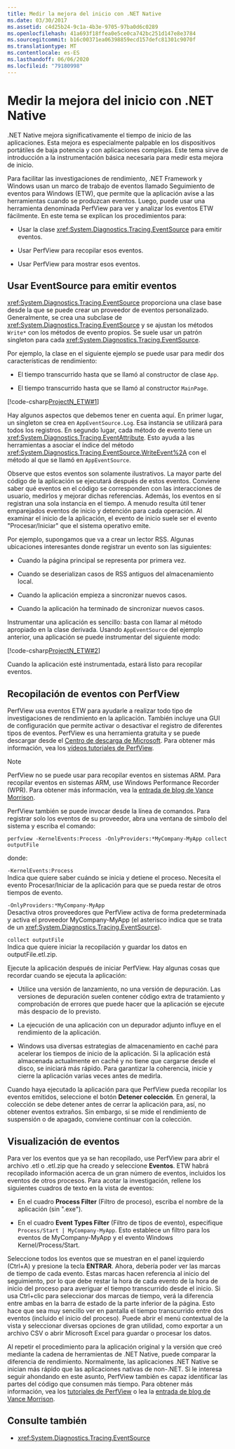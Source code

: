 ```yaml
---
title: Medir la mejora del inicio con .NET Native
ms.date: 03/30/2017
ms.assetid: c4d25b24-9c1a-4b3e-9705-97ba0d6c0289
ms.openlocfilehash: 41a693f18ffea0e5ce0ca742bc251d147e8e3784
ms.sourcegitcommit: b16c00371ea06398859ecd157defc81301c9070f
ms.translationtype: MT
ms.contentlocale: es-ES
ms.lasthandoff: 06/06/2020
ms.locfileid: "79180998"
---
```

# <a name="measuring-startup-improvement-with-net-native"></a>Medir la mejora del inicio con .NET Native
.NET Native mejora significativamente el tiempo de inicio de las aplicaciones. Esta mejora es especialmente palpable en los dispositivos portátiles de baja potencia y con aplicaciones complejas. Este tema sirve de introducción a la instrumentación básica necesaria para medir esta mejora de inicio.  
  
 Para facilitar las investigaciones de rendimiento, .NET Framework y Windows usan un marco de trabajo de eventos llamado Seguimiento de eventos para Windows (ETW), que permite que la aplicación avise a las herramientas cuando se produzcan eventos. Luego, puede usar una herramienta denominada PerfView para ver y analizar los eventos ETW fácilmente. En este tema se explican los procedimientos para:  
  
- Usar la clase <xref:System.Diagnostics.Tracing.EventSource> para emitir eventos.  
  
- Usar PerfView para recopilar esos eventos.  
  
- Usar PerfView para mostrar esos eventos.  
  
## <a name="using-eventsource-to-emit-events"></a>Usar EventSource para emitir eventos  
 <xref:System.Diagnostics.Tracing.EventSource> proporciona una clase base desde la que se puede crear un proveedor de eventos personalizado. Generalmente, se crea una subclase de <xref:System.Diagnostics.Tracing.EventSource> y se ajustan los métodos `Write*` con los métodos de evento propios. Se suele usar un patrón singleton para cada <xref:System.Diagnostics.Tracing.EventSource>.  
  
 Por ejemplo, la clase en el siguiente ejemplo se puede usar para medir dos características de rendimiento:  
  
- El tiempo transcurrido hasta que se llamó al constructor de clase `App`.  
  
- El tiempo transcurrido hasta que se llamó al constructor `MainPage`.  
  
 [!code-csharp[ProjectN_ETW#1](../../../samples/snippets/csharp/VS_Snippets_CLR/projectn_etw/cs/etw1.cs#1)]  
  
 Hay algunos aspectos que debemos tener en cuenta aquí. En primer lugar, un singleton se crea en `AppEventSource.Log`. Esa instancia se utilizará para todos los registros. En segundo lugar, cada método de evento tiene un <xref:System.Diagnostics.Tracing.EventAttribute>. Esto ayuda a las herramientas a asociar el índice del método <xref:System.Diagnostics.Tracing.EventSource.WriteEvent%2A> con el método al que se llamó en `AppEventSource`.  
  
 Observe que estos eventos son solamente ilustrativos. La mayor parte del código de la aplicación se ejecutará después de estos eventos. Conviene saber qué eventos en el código se corresponden con las interacciones de usuario, medirlos y mejorar dichas referencias. Además, los eventos en sí registran una sola instancia en el tiempo. A menudo resulta útil tener emparejados eventos de inicio y detención para cada operación. Al examinar el inicio de la aplicación, el evento de inicio suele ser el evento "Procesar/Iniciar" que el sistema operativo emite.  
  
 Por ejemplo, supongamos que va a crear un lector RSS. Algunas ubicaciones interesantes donde registrar un evento son las siguientes:  
  
- Cuando la página principal se representa por primera vez.  
  
- Cuando se deserializan casos de RSS antiguos del almacenamiento local.  
  
- Cuando la aplicación empieza a sincronizar nuevos casos.  
  
- Cuando la aplicación ha terminado de sincronizar nuevos casos.  
  
 Instrumentar una aplicación es sencillo: basta con llamar al método apropiado en la clase derivada. Usando `AppEventSource` del ejemplo anterior, una aplicación se puede instrumentar del siguiente modo:  
  
 [!code-csharp[ProjectN_ETW#2](../../../samples/snippets/csharp/VS_Snippets_CLR/projectn_etw/cs/etw2.cs#2)]  
  
 Cuando la aplicación esté instrumentada, estará listo para recopilar eventos.  
  
## <a name="gathering-events-with-perfview"></a>Recopilación de eventos con PerfView  
 PerfView usa eventos ETW para ayudarle a realizar todo tipo de investigaciones de rendimiento en la aplicación. También incluye una GUI de configuración que permite activar o desactivar el registro de diferentes tipos de eventos. PerfView es una herramienta gratuita y se puede descargar desde el [Centro de descarga de Microsoft](https://www.microsoft.com/download/details.aspx?id=28567). Para obtener más información, vea los [vídeos tutoriales de PerfView](https://channel9.msdn.com/Series/PerfView-Tutorial).  
  
> [!NOTE]
> PerfView no se puede usar para recopilar eventos en sistemas ARM. Para recopilar eventos en sistemas ARM, use Windows Performance Recorder (WPR). Para obtener más información, vea la [entrada de blog de Vance Morrison](https://docs.microsoft.com/archive/blogs/vancem/collecting-etwperfview-data-on-an-windows-rt-winrt-arm-surface-device).  
  
 PerfView también se puede invocar desde la línea de comandos. Para registrar solo los eventos de su proveedor, abra una ventana de símbolo del sistema y escriba el comando:  
  
```console
perfview -KernelEvents:Process -OnlyProviders:*MyCompany-MyApp collect outputFile
```  
  
 donde:  
  
 `-KernelEvents:Process`  
 Indica que quiere saber cuándo se inicia y detiene el proceso. Necesita el evento Procesar/Iniciar de la aplicación para que se pueda restar de otros tiempos de evento.  
  
 `-OnlyProviders:*MyCompany-MyApp`  
 Desactiva otros proveedores que PerfView activa de forma predeterminada y activa el proveedor MyCompany-MyApp  (el asterisco indica que se trata de un <xref:System.Diagnostics.Tracing.EventSource>).  
  
 `collect outputFile`  
 Indica que quiere iniciar la recopilación y guardar los datos en outputFile.etl.zip.  
  
 Ejecute la aplicación después de iniciar PerfView. Hay algunas cosas que recordar cuando se ejecuta la aplicación:  
  
- Utilice una versión de lanzamiento, no una versión de depuración. Las versiones de depuración suelen contener código extra de tratamiento y comprobación de errores que puede hacer que la aplicación se ejecute más despacio de lo previsto.  
  
- La ejecución de una aplicación con un depurador adjunto influye en el rendimiento de la aplicación.  
  
- Windows usa diversas estrategias de almacenamiento en caché para acelerar los tiempos de inicio de la aplicación. Si la aplicación está almacenada actualmente en caché y no tiene que cargarse desde el disco, se iniciará más rápido. Para garantizar la coherencia, inicie y cierre la aplicación varias veces antes de medirla.  
  
 Cuando haya ejecutado la aplicación para que PerfView pueda recopilar los eventos emitidos, seleccione el botón **Detener colección**. En general, la colección se debe detener antes de cerrar la aplicación para, así, no obtener eventos extraños. Sin embargo, si se mide el rendimiento de suspensión o de apagado, conviene continuar con la colección.  
  
## <a name="displaying-the-events"></a>Visualización de eventos  
 Para ver los eventos que ya se han recopilado, use PerfView para abrir el archivo .etl o .etl.zip que ha creado y seleccione **Eventos**. ETW habrá recopilado información acerca de un gran número de eventos, incluidos los eventos de otros procesos. Para acotar la investigación, rellene los siguientes cuadros de texto en la vista de eventos:  
  
- En el cuadro **Process Filter** (Filtro de proceso), escriba el nombre de la aplicación (sin ".exe").  
  
- En el cuadro **Event Types Filter** (Filtro de tipos de evento), especifique `Process/Start | MyCompany-MyApp`. Esto establece un filtro para los eventos de MyCompany-MyApp y el evento Windows Kernel/Process/Start.  
  
 Seleccione todos los eventos que se muestran en el panel izquierdo (Ctrl+A) y presione la tecla **ENTRAR**. Ahora, debería poder ver las marcas de tiempo de cada evento. Estas marcas hacen referencia al inicio del seguimiento, por lo que debe restar la hora de cada evento de la hora de inicio del proceso para averiguar el tiempo transcurrido desde el inicio. Si usa Ctrl+clic para seleccionar dos marcas de tiempo, verá la diferencia entre ambas en la barra de estado de la parte inferior de la página. Esto hace que sea muy sencillo ver en pantalla el tiempo transcurrido entre dos eventos (incluido el inicio del proceso). Puede abrir el menú contextual de la vista y seleccionar diversas opciones de gran utilidad, como exportar a un archivo CSV o abrir Microsoft Excel para guardar o procesar los datos.  
  
 Al repetir el procedimiento para la aplicación original y la versión que creó mediante la cadena de herramientas de .NET Native, puede comparar la diferencia de rendimiento.   Normalmente, las aplicaciones .NET Native se inician más rápido que las aplicaciones nativas de non-.NET. Si le interesa seguir ahondando en este asunto, PerfView también es capaz identificar las partes del código que consumen más tiempo. Para obtener más información, vea los [tutoriales de PerfView](https://channel9.msdn.com/Series/PerfView-Tutorial) o lea la [entrada de blog de Vance Morrison](https://docs.microsoft.com/archive/blogs/vancem/publication-of-the-perfview-performance-analysis-tool).  
  
## <a name="see-also"></a>Consulte también

- <xref:System.Diagnostics.Tracing.EventSource>
